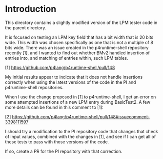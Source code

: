 # Introduction

This directory contains a slightly modified version of the LPM tester
code in the parent directory.

It is focused on testing an LPM key field that has a bit width that is
20 bits wide.  This width was chosen specifically as one that is not a
multiple of 8 bits wide.  There was an issue created in the
p4runtime-shell repository recently [1], and I wanted to find out
whether BMv2 handled insertion of entries into, and matching of
entries within, such LPM tables.

[1] https://github.com/p4lang/p4runtime-shell/pull/148

My initial results appear to indicate that it does not handle
insertions correctly when using the latest versions of the code in the
PI and p4runtime-shell repositories.

When I use the change proposed in [1] to p4runtime-shell, I get an
error on some attempted insertions of a new LPM entry during
BasicTest2.  A few more details can be found in this comment to [1]:

[2] https://github.com/p4lang/p4runtime-shell/pull/148#issuecomment-3398111597

I should try a modification to the PI repository code that changes
that check of input values, combined with the changes in [1], and see
if I can get all of these tests to pass with those versions of the
code.

If so, create a PR for the PI repository with that correction.
